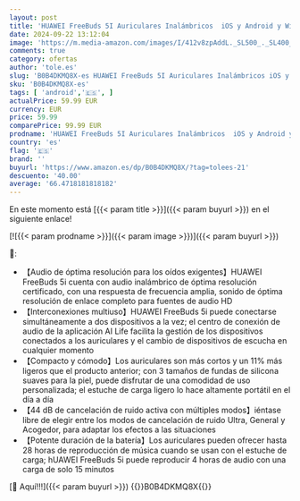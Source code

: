 ```yaml
---
layout: post
title: 'HUAWEI FreeBuds 5I Auriculares Inalámbricos  iOS y Android y Windows  Bluetooth 5.2  Control Deslizar  Hi-Res Audio  3 Modos ANC  28 Horas de Batería  IP54  Doble Conexión  Azul'
date: 2024-09-22 13:12:04
image: 'https://m.media-amazon.com/images/I/412v8zpAddL._SL500_._SL400_.jpg'
comments: true
category: ofertas
author: 'tole.es'
slug: 'B0B4DKMQ8X-es HUAWEI FreeBuds 5I Auriculares Inalámbricos iOS y Android...'
sku: 'B0B4DKMQ8X-es'
tags: [ 'android','🇪🇸', ]
actualPrice: 59.99 EUR
currency: EUR
price: 59.99
comparePrice: 99.99 EUR
prodname: 'HUAWEI FreeBuds 5I Auriculares Inalámbricos  iOS y Android y Windows  Bluetooth 5.2  Control Deslizar  Hi-Res Audio  3 Modos ANC  28 Horas de Batería  IP54  Doble Conexión  Azul'
country: 'es'
flag: '🇪🇸'
brand: ''
buyurl: 'https://www.amazon.es/dp/B0B4DKMQ8X/?tag=tolees-21'
descuento: '40.00'
average: '66.4718181818182'
---
```


En este momento está [{{< param title >}}]({{< param buyurl >}}) en el siguiente enlace!

[![{{< param prodname >}}]({{< param image >}})]({{< param buyurl >}})

🔎:

- 【Audio de óptima resolución para los oídos exigentes】HUAWEI FreeBuds 5i cuenta con audio inalámbrico de óptima resolución certificado, con una respuesta de frecuencia amplia, sonido de óptima resolución de enlace completo para fuentes de audio HD
- 【Interconexiones multiuso】HUAWEI FreeBuds 5i puede conectarse simultáneamente a dos dispositivos a la vez; el centro de conexión de audio de la aplicación AI Life facilita la gestión de los dispositivos conectados a los auriculares y el cambio de dispositivos de escucha en cualquier momento
- 【Compacto y cómodo】Los auriculares son más cortos y un 11% más ligeros que el producto anterior; con 3 tamaños de fundas de silicona suaves para la piel, puede disfrutar de una comodidad de uso personalizada; el estuche de carga ligero lo hace altamente portátil en el día a día
- 【44 dB de cancelación de ruido activa con múltiples modos】iéntase libre de elegir entre los modos de cancelación de ruido Ultra, General y Acogedor, para adaptar los efectos a las situaciones
- 【Potente duración de la batería】Los auriculares pueden ofrecer hasta 28 horas de reproducción de música cuando se usan con el estuche de carga; hUAWEI FreeBuds 5i puede reproducir 4 horas de audio con una carga de solo 15 minutos

[🛒 Aquí!!!]({{< param buyurl >}})
{{<world>}}B0B4DKMQ8X{{</world>}}
